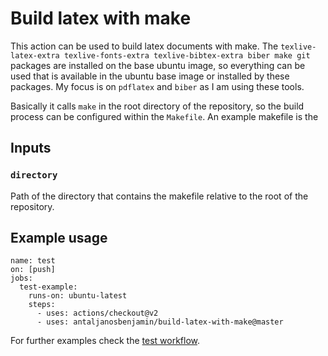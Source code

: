 # Build latex with make
This action can be used to build latex documents with make. The `texlive-latex-extra texlive-fonts-extra texlive-bibtex-extra biber make git` packages are installed on the base ubuntu image, so everything can be used that is available in the ubuntu base image or installed by these packages. My focus is on `pdflatex` and `biber` as I am using these tools.

Basically it calls `make` in the root directory of the repository, so the build process can be configured within the `Makefile`. An example makefile is the 

## Inputs

### `directory`
Path of the directory that contains the makefile relative to the root of the repository.

## Example usage


```
name: test
on: [push]
jobs:
  test-example:
    runs-on: ubuntu-latest
    steps:
      - uses: actions/checkout@v2
      - uses: antaljanosbenjamin/build-latex-with-make@master
```

For further examples check the [test workflow](.github/workflows/test.yml).